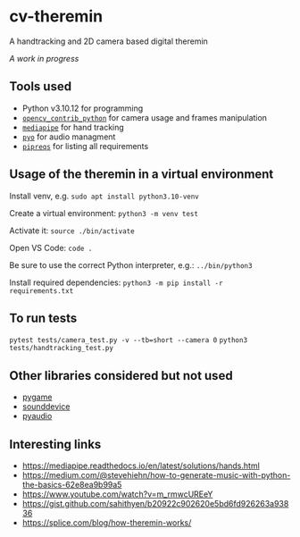 # cv-theremin
A handtracking and 2D camera based digital theremin

*A work in progress*

<h2>Tools used</h2>

- Python v3.10.12 for programming
- [`opencv_contrib_python`](https://github.com/opencv/opencv-python?tab=readme-ov-file#installation-and-usage) for camera usage and frames manipulation
- [`mediapipe`](https://github.com/google-ai-edge/mediapipe) for hand tracking
- [`pyo`](https://github.com/belangeo/pyo) for audio managment
- [`pipreqs`](https://github.com/bndr/pipreqs) for listing all requirements

<h2>Usage of the theremin in a virtual environment</h2>

Install venv, e.g.
`sudo apt install python3.10-venv `

Create a virtual environment:
`python3 -m venv test`

Activate it:
`source ./bin/activate`

Open VS Code:
`code .`

Be sure to use the correct Python interpreter, e.g.:
`../bin/python3`

Install required dependencies:
`python3 -m pip install -r requirements.txt`

<h2>To run tests</h2>

`pytest tests/camera_test.py -v --tb=short --camera 0`
`python3 tests/handtracking_test.py`

<h2>Other libraries considered but not used</h2>

- [pygame](https://www.pygame.org/news) 
- [sounddevice](https://python-sounddevice.readthedocs.io/en/0.5.1/)
- [pyaudio](https://people.csail.mit.edu/hubert/pyaudio/) 

<h2>Interesting links</h2>

- https://mediapipe.readthedocs.io/en/latest/solutions/hands.html
- https://medium.com/@stevehiehn/how-to-generate-music-with-python-the-basics-62e8ea9b99a5
- https://www.youtube.com/watch?v=m_rmwcUREeY
- https://gist.github.com/sahithyen/b20922c902620e5bd6fd926263a93836
- https://splice.com/blog/how-theremin-works/
